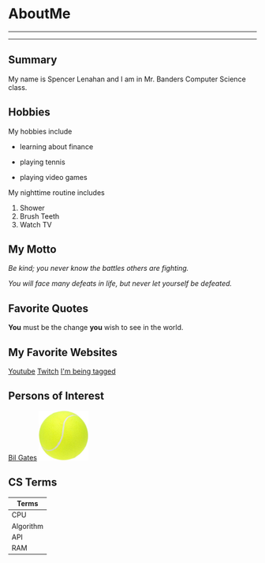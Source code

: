 # AboutMe
---
---
## Summary

[I have a new home]: https://redbirdrants.com/

My name is Spencer Lenahan and I am in Mr. Banders Computer Science class.

[1]: https://en.wikipedia.org/wiki/Bill_Gates

Hobbies
-

My hobbies include

- learning about finance
+ playing tennis
* playing video games

My nighttime routine includes

1. Shower
2. Brush Teeth
3. Watch TV


## My Motto

*Be kind; you never know the battles others are fighting.*

_You will face many defeats in life, but never let yourself be defeated._

## Favorite Quotes

**You** must be the change **you** wish to see in the world.

## My Favorite Websites

[Youtube](youtube.com)
[Twitch](twitch.tv)
[I'm being tagged][I have a new home]

## Persons of Interest
[Bil Gates][1]
<kbd>
<img src="https://github.com/Lenahan2021/AboutMe/blob/main/img/tennis%20ball.jpg" height="100px" width="100px">
</kbd>

## CS Terms

| Terms |
|-|  
|CPU|
|Algorithm|
|API|
|RAM|
